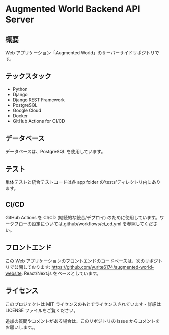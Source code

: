 # Augmented World Backend API Server

## 概要

Web アプリケーション「Augmented World」のサーバーサイドリポジトリです。

## テックスタック

- Python
- Django
- Django REST Framework
- PostgreSQL
- Google Cloud
- Docker
- GitHub Actions for CI/CD

## データベース

データベースは、PostgreSQL を使用しています。

## テスト

単体テストと統合テストコードは各 app folder の'tests'ディレクトリ内にあります。

## CI/CD

GitHub Actions を CI/CD (継続的な統合/デプロイ) のために使用しています。ワークフローの設定については.github/workflows/ci_cd.yml を参照してください。

## フロントエンド

この Web アプリケーションのフロントエンドのコードベースは、次のリポジトリで公開しております: https://github.com/yurite6174/augmented-world-website. React/Next.js をベースとしています。

## ライセンス

このプロジェクトは MIT ライセンスのもとでライセンスされています - 詳細は LICENSE ファイルをご覧ください。

追加の質問やコメントがある場合は、このリポジトリの issue からコメントをお願いします。。
